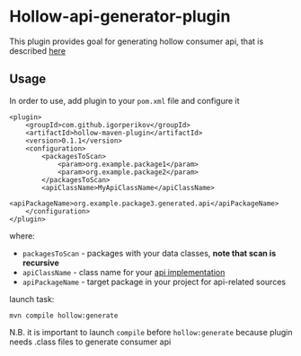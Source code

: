 # Hollow-api-generator-plugin

This plugin provides goal for generating hollow consumer api, that is 
described [here](http://hollow.how/getting-started/#consumer-api-generation)

## Usage
In order to use, add plugin to your `pom.xml` file and configure it
```
<plugin>
    <groupId>com.github.igorperikov</groupId>
    <artifactId>hollow-maven-plugin</artifactId>
    <version>0.1.1</version>
    <configuration>
        <packagesToScan>
            <param>org.example.package1</param>
            <param>org.example.package2</param>
        </packagesToScan>
        <apiClassName>MyApiClassName</apiClassName>
        <apiPackageName>org.example.package3.generated.api</apiPackageName>
    </configuration>
</plugin>
```

where:

- `packagesToScan` - packages with your data classes, **note that scan is recursive**
- `apiClassName` - class name for your [api implementation](https://github.com/Netflix/hollow/blob/master/hollow/src/main/java/com/netflix/hollow/api/custom/HollowAPI.java) 
- `apiPackageName` - target package in your project for api-related sources

launch task:

`mvn compile hollow:generate`

N.B. it is important to launch `compile` before `hollow:generate`
because plugin needs .class files to generate consumer api

